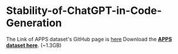 # Stability-of-ChatGPT-in-Code-Generation

The Link of APPS dataset's GitHub page is [here](https://github.com/hendrycks/apps)
Download the [**APPS dataset here**](https://people.eecs.berkeley.edu/~hendrycks/APPS.tar.gz). (~1.3GB)
